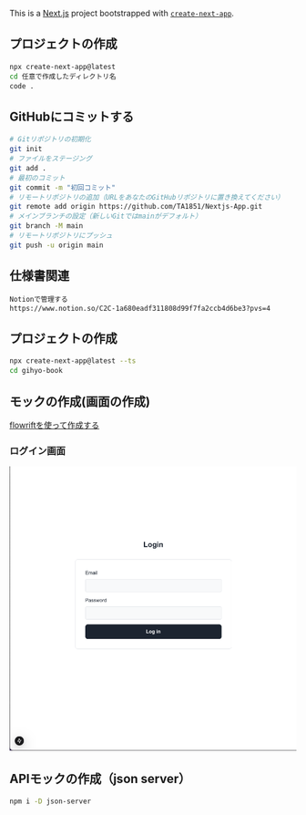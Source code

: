 This is a [Next.js](https://nextjs.org) project bootstrapped with [`create-next-app`](https://nextjs.org/docs/app/api-reference/cli/create-next-app).

## プロジェクトの作成
```bash
npx create-next-app@latest
cd 任意で作成したディレクトリ名
code .
```

## GitHubにコミットする

```bash
# Gitリポジトリの初期化
git init
# ファイルをステージング
git add .
# 最初のコミット
git commit -m "初回コミット"
# リモートリポジトリの追加（URLをあなたのGitHubリポジトリに置き換えてください）
git remote add origin https://github.com/TA1851/Nextjs-App.git
# メインブランチの設定（新しいGitではmainがデフォルト）
git branch -M main
# リモートリポジトリにプッシュ
git push -u origin main
```

## 仕様書関連
```
Notionで管理する
https://www.notion.so/C2C-1a680eadf311808d99f7fa2ccb4d6be3?pvs=4
```

## プロジェクトの作成

```bash
npx create-next-app@latest --ts
cd gihyo-book
```

## モックの作成(画面の作成)
[flowriftを使って作成する](https://flowrift.com/c/banner)

### ログイン画面
![ログイン画面](./img/スクリーンショット%202025-04-01%2016.54.48.png)


## APIモックの作成（json server）

```bash
npm i -D json-server
```


